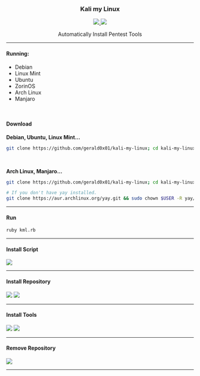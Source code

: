 <p align="center">
	<h3 align="center">Kali my Linux</h3>
</p>

<p align="center">
	<a target="__blank" href="#">
	  <img src="https://img.shields.io/badge/status-in progress-red?&style=for-the-badge"/>
	  <img src="https://img.shields.io/badge/license-apache-blue?&style=for-the-badge"/>
	</a>
	<p align="center">Automatically Install Pentest Tools</p>
</p>

___

<h4>Running:</h4>
 <ul>
  <li>Debian</li>
  <li>Linux Mint</li>
  <li>Ubuntu</li>
  <li>ZorinOS</li>
  <li>Arch Linux</li>
  <li>Manjaro</li>
</ul>

<br>

<h4>Download</h4>

<b>Debian, Ubuntu, Linux Mint...</b>

```sh
git clone https://github.com/gerald0x01/kali-my-linux; cd kali-my-linux; sudo apt-get install ruby; sudo chmod +x kml.rb
```

<br>

<b>Arch Linux, Manjaro...</b>

```sh
git clone https://github.com/gerald0x01/kali-my-linux; cd kali-my-linux; sudo pacman -S ruby; sudo chmod +x kml.rb
```

```sh
# If you don't have yay installed.
git clone https://aur.archlinux.org/yay.git && sudo chown $USER -R yay/ && cd yay && makepkg -si
```


<hr>

<h4>Run</h4>

```sh
ruby kml.rb
```

<hr>

<h4>Install Script</h4>

<img src="https://user-images.githubusercontent.com/41551840/91669183-74700780-eae9-11ea-9356-b0566eca6d6e.png">

<hr>

<h4>Install Repository</h4>

<img src="https://user-images.githubusercontent.com/41551840/91669221-b5681c00-eae9-11ea-9d25-4b69842bac66.png">

<img src="https://user-images.githubusercontent.com/41551840/91669224-b731df80-eae9-11ea-8120-463c3bb7cbf4.png">

<hr>

<h4>Install Tools</h4>

<img src="https://user-images.githubusercontent.com/41551840/91669226-b8fba300-eae9-11ea-8eff-a14b3109d283.png">

<img src="https://user-images.githubusercontent.com/41551840/91669228-b9943980-eae9-11ea-99af-5ba8d9a3de5c.png">

<hr>

<h4>Remove Repository</h4>

<img src="https://user-images.githubusercontent.com/41551840/91669231-bac56680-eae9-11ea-811c-60820399c144.png">

<hr>
